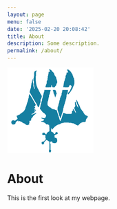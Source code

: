 ```yaml
---
layout: page
menu: false
date: '2025-02-20 20:08:42'
title: About
description: Some description.
permalink: /about/
---
```


<img class="img-rounded" src="/assets/img/uploads/profile.png" alt="Duncan" width="200">

# About

This is the first look at my webpage.
